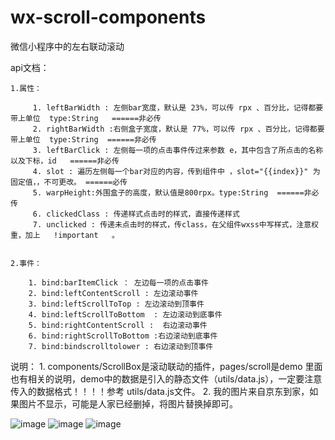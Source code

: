 # wx-scroll-components
微信小程序中的左右联动滚动

api文档：

	1.属性：
	
		 1. leftBarWidth : 左侧bar宽度，默认是 23%，可以传 rpx 、百分比，记得都要带上单位  type:String   ======非必传
		 2. rightBarWidth :右侧盒子宽度，默认是 77%，可以传 rpx 、百分比，记得都要带上单位  type:String  ======非必传
		 3. leftBarClick : 左侧每一项的点击事件传过来参数 e，其中包含了所点击的名称以及下标，id   ======非必传
		 4. slot : 遍历左侧每一个bar对应的内容，传到组件中 ，slot="{{index}}" 为固定值，，不可更改。 ======必传
		 5. warpHeight:外围盒子的高度，默认值是800rpx。type:String  ======非必传
		 6. clickedClass : 传递样式点击时的样式，直接传递样式
		 7. unclicked : 传递未点击时的样式，传class，在父组件wxss中写样式，注意权重，加上   !important   。

		 
	2.事件：
	
		1. bind:barItemClick ： 左边每一项的点击事件
		2. bind:leftContentScroll : 左边滚动事件
		3. bind:leftScrollToTop : 左边滚动到顶事件
		4. bind:leftScrollToBottom  : 左边滚动到底事件
		5. bind:rightContentScroll :  右边滚动事件
		6. bind:rightScrollToBottom :右边滚动到底事件
		7. bind:bindscrolltolower : 右边滚动到顶事件
    
  说明：
     1.  components/ScrollBox是滚动联动的插件，pages/scroll是demo 里面也有相关的说明，demo中的数据是引入的静态文件（utils/data.js），一定要注意传入的数据格式！！！！参考 utils/data.js文件。
     2.  我的图片来自京东到家，如果图片不显示，可能是人家已经删掉，将图片替换掉即可。

![image](https://github.com/qdzjp/wx-scroll-components/blob/master/static/20200113144608.gif)
![image](https://github.com/qdzjp/wx-scroll-components/blob/master/static/20200113144639.png) 
![image](https://github.com/qdzjp/wx-scroll-components/blob/master/static/20200113144646.png) 

